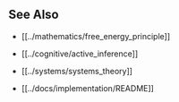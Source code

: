 ## See Also

- [[../mathematics/free_energy_principle]]

- [[../cognitive/active_inference]]

- [[../systems/systems_theory]]

- [[../docs/implementation/README]]

